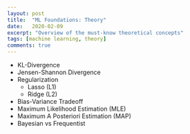 ```yaml
---
layout: post
title:  "ML Foundations: Theory"
date:   2020-02-09
excerpt: "Overview of the must-know theoretical concepts"
tags: [machine learning, theory]
comments: true
---
```



* KL-Divergence
* Jensen-Shannon Divergence
* Regularization
    * Lasso (L1)
    * Ridge (L2)
* Bias-Variance Tradeoff
* Maximum Likelihood Estimation (MLE)
* Maximum A Posteriori Estimation (MAP)
* Bayesian vs Frequentist

